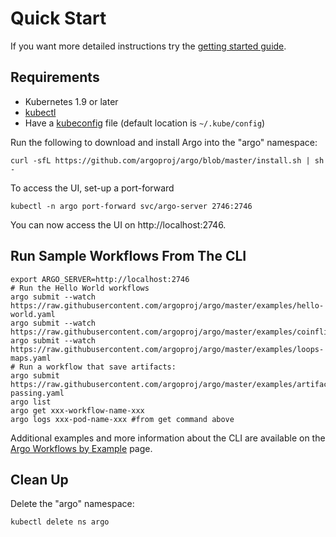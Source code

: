 # Quick Start

If you want more detailed instructions try the [getting started guide](getting-started.md).

## Requirements

* Kubernetes 1.9 or later
* [kubectl](https://kubernetes.io/docs/tasks/tools/install-kubectl/)
* Have a [kubeconfig](https://kubernetes.io/docs/tasks/access-application-cluster/configure-access-multiple-clusters/) file (default location is `~/.kube/config`)

Run the following to download and install Argo into the "argo" namespace:

```
curl -sfL https://github.com/argoproj/argo/blob/master/install.sh | sh -
```

To access the UI, set-up a port-forward

```
kubectl -n argo port-forward svc/argo-server 2746:2746
```

You can now access the UI on http://localhost:2746.

## Run Sample Workflows From The CLI

```
export ARGO_SERVER=http://localhost:2746
# Run the Hello World workflows
argo submit --watch https://raw.githubusercontent.com/argoproj/argo/master/examples/hello-world.yaml
argo submit --watch https://raw.githubusercontent.com/argoproj/argo/master/examples/coinflip.yaml
argo submit --watch https://raw.githubusercontent.com/argoproj/argo/master/examples/loops-maps.yaml
# Run a workflow that save artifacts:
argo submit https://raw.githubusercontent.com/argoproj/argo/master/examples/artifact-passing.yaml
argo list
argo get xxx-workflow-name-xxx
argo logs xxx-pod-name-xxx #from get command above
```

Additional examples and more information about the CLI are available on the [Argo Workflows by Example](../examples/README.md) page.

## Clean Up

Delete the "argo" namespace:

```
kubectl delete ns argo
```